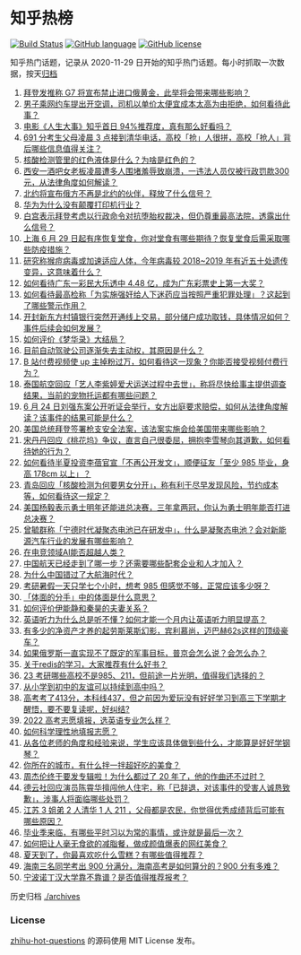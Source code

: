 # 知乎热榜
[![Build Status](https://github.com/ToWeLong/zhihu-hot-questions/workflows/CI/badge.svg)](https://github.com/ToWeLong/zhihu-hot-questions/actions)
[![GitHub language](https://img.shields.io/badge/language-golang-orange.svg)](https://golang.org/)
[![GitHub license](https://img.shields.io/github/license/ToWeLong/zhihu-hot-questions)](https://github.com/ToWeLong/zhihu-hot-questions/blob/main/LICENSE)

知乎热门话题，记录从 2020-11-29 日开始的知乎热门话题。每小时抓取一次数据，按天[归档](./archives)

<!-- BEGIN -->

1. [拜登发推称 G7 将宣布禁止进口俄黄金，此举将会带来哪些影响？](https://www.zhihu.com/question/539921311)
1. [男子乘网约车提出开空调，司机以单价太便宜成本太高为由拒绝，如何看待此事？](https://www.zhihu.com/question/539687842)
1. [电影《人生大事》知乎首日 94%推荐度，真有那么好看吗？](https://www.zhihu.com/question/539405226)
1. [691 分考生父母凌晨 3 点接到清华电话，高校「抢」人很拼，高校「抢人」背后哪些信息值得关注？](https://www.zhihu.com/question/539851008)
1. [核酸检测管里的红色液体是什么？为啥是红色的？](https://www.zhihu.com/question/532237774)
1. [西安一酒吧女老板凌晨遭多人围堵羞辱致崩溃，一违法人员仅被行政罚款300元，从法律角度如何解读？](https://www.zhihu.com/question/539675429)
1. [北约将宣布俄方不再是北约的伙伴，释放了什么信号？](https://www.zhihu.com/question/539907430)
1. [华为为什么没有颠覆打印机行业？](https://www.zhihu.com/question/514118157)
1. [白宫表示拜登考虑以行政命令对抗堕胎权裁决，但仍尊重最高法院，透露出什么信号？](https://www.zhihu.com/question/539828317)
1. [上海 6 月 29 日起有序恢复堂食，你对堂食有哪些期待？恢复堂食后需采取哪些防疫措施？](https://www.zhihu.com/question/539909878)
1. [研究称猴痘病毒或加速适应人体，今年病毒较 2018~2019 年有近五十处遗传变异，这意味着什么？](https://www.zhihu.com/question/539601661)
1. [如何看待广东一彩民大乐透中 4.48 亿，成为广东彩票史上第一大奖？](https://www.zhihu.com/question/539732682)
1. [如何看待最高检称「为实施强奸给人下迷药应当按照严重犯罪处理」？这起到了哪些警示作用？](https://www.zhihu.com/question/539409860)
1. [开封新东方村镇银行突然开通线上交易，部分储户成功取钱，具体情况如何？事件后续会如何发展？](https://www.zhihu.com/question/539998993)
1. [如何评价《梦华录》大结局？](https://www.zhihu.com/question/539896336)
1. [目前自动驾驶公司逐渐失去主动权，其原因是什么？](https://www.zhihu.com/question/535951089)
1. [B 站付费视频使 up 主掉粉过万，如何看待这一现象？你能否接受视频付费行为？](https://www.zhihu.com/question/539362597)
1. [泰国航空回应「艺人李紫婷爱犬运送过程中去世」，称将尽快给事主提供调查结果，当前的宠物托运都有哪些问题？](https://www.zhihu.com/question/539826795)
1. [6 月 24 日刘强东案公开听证会举行，女方出庭要求赔偿，如何从法律角度解读？该事件的结果可能是什么？](https://www.zhihu.com/question/539818695)
1. [美国总统拜登签署枪支安全法案，该法案实施会给美国带来哪些影响？](https://www.zhihu.com/question/539709534)
1. [宋丹丹回应《桃花坞》争议，直言自己很委屈，拥抱李雪琴向其道歉，如何看待她的行为？](https://www.zhihu.com/question/539997663)
1. [如何看待半夏投资李蓓官宣「不再公开发文」，顺便征友「至少 985 毕业，身高 178cm 以上」？](https://www.zhihu.com/question/539927766)
1. [青岛回应「核酸检测为何要男女分开」，称有利于尽早发现风险，节约成本等，如何看待这一规定？](https://www.zhihu.com/question/539998402)
1. [美国杨毅表示勇士明年还能进总决赛，三年拿两冠，你认为勇士明年能否打进总决赛？](https://www.zhihu.com/question/538129832)
1. [曾毓群称「宁德时代凝聚态电池已在研发中」，什么是凝聚态电池？会对新能源汽车行业的发展有哪些影响？](https://www.zhihu.com/question/539588540)
1. [在电竞领域AI能否超越人类？](https://www.zhihu.com/question/392046944)
1. [中国航天已经走到了哪一步？还需要哪些配套企业和人才加入？](https://www.zhihu.com/question/538537625)
1. [为什么中国错过了大航海时代？](https://www.zhihu.com/question/349684564)
1. [考研暑假一天只学七个小时，想考 985 但感觉不够，正常应该多少呀？](https://www.zhihu.com/question/477621630)
1. [「体面的分手」中的体面是什么意思？](https://www.zhihu.com/question/460205472)
1. [如何评价伊能静和秦昊的夫妻关系？](https://www.zhihu.com/question/404859262)
1. [英语听力为什么总是听不懂？如何才能一个月内让英语听力明显提高？](https://www.zhihu.com/question/288985639)
1. [有多少的净资产才养的起劳斯莱斯幻影，宾利慕尚，迈巴赫62s这样的顶级豪车？](https://www.zhihu.com/question/266625264)
1. [如果俄罗斯一直实现不了既定的军事目标，普京会怎么说？会怎么办？](https://www.zhihu.com/question/537733541)
1. [关于redis的学习，大家推荐有什么好书？](https://www.zhihu.com/question/22122712)
1. [23 考研哪些高校不是985、211，但前途一片光明，值得我们选择的？](https://www.zhihu.com/question/538142700)
1. [从小学到初中的友谊可以持续到高中吗？](https://www.zhihu.com/question/539338627)
1. [高考考了413分，本科线437，但之前因为爱玩没有好好学习到高三下学期才醒悟，要不要复读呢，好纠结?](https://www.zhihu.com/question/539726642)
1. [2022 高考志愿填报，选英语专业怎么样？](https://www.zhihu.com/question/539161330)
1. [如何科学理性地填报志愿？](https://www.zhihu.com/question/538493165)
1. [从各位老师的角度和经验来说，学生应该具体做到些什么，才能算是好好学钢琴？](https://www.zhihu.com/question/539052123)
1. [你所在的城市，有什么拌一拌超好吃的美食？](https://www.zhihu.com/question/537587235)
1. [周杰伦终于要发专辑啦！为什么都过了 20 年了，他的作曲还不过时？](https://www.zhihu.com/question/538570106)
1. [德云社回应演员陈霄华擅闯他人住宅，称「已辞退，对该事件的受害人诚恳致歉」，涉事人将面临哪些处罚？](https://www.zhihu.com/question/540009950)
1. [江苏 3 姐弟 2 人清华 1 人 211 ，父母都是农民，你觉得优秀成绩背后可能有哪些原因？](https://www.zhihu.com/question/539890956)
1. [毕业季来临，有哪些平时习以为常的事情，或许就是最后一次？](https://www.zhihu.com/question/538984751)
1. [如何把让人毫无食欲的减脂餐，做成颜值爆表的网红美食？](https://www.zhihu.com/question/519721808)
1. [夏天到了，你最喜欢吃什么雪糕？有哪些值得推荐？](https://www.zhihu.com/question/536651177)
1. [海南三名同学考出 900 分满分，海南高考是如何算分的？900 分有多难？](https://www.zhihu.com/question/539816292)
1. [宁波诺丁汉大学靠不靠谱？是否值得推荐报考？](https://www.zhihu.com/question/19740960)

<!-- END -->

历史归档 [./archives](./archives)


### License
[zhihu-hot-questions](https://github.com/towelong/zhihu-hot-questions) 的源码使用 MIT License 发布。